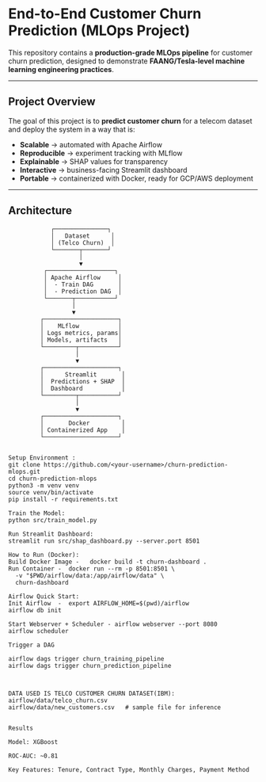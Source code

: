 # End-to-End Customer Churn Prediction (MLOps Project)

This repository contains a **production-grade MLOps pipeline** for customer churn prediction, designed to demonstrate **FAANG/Tesla-level machine learning engineering practices**.

---

## Project Overview

The goal of this project is to **predict customer churn** for a telecom dataset and deploy the system in a way that is:

- **Scalable** → automated with Apache Airflow  
- **Reproducible** → experiment tracking with MLflow  
- **Explainable** → SHAP values for transparency  
- **Interactive** → business-facing Streamlit dashboard  
- **Portable** → containerized with Docker, ready for GCP/AWS deployment  

---

##  Architecture

```text
            ┌───────────────┐
            │   Dataset      │
            │ (Telco Churn)  │
            └───────┬───────┘
                    │
                    ▼
          ┌───────────────────┐
          │ Apache Airflow     │
          │  - Train DAG       │
          │  - Prediction DAG  │
          └───────┬───────────┘
                  │
                  ▼
         ┌─────────────────────┐
         │    MLflow           │
         │ Logs metrics, params│
         │ Models, artifacts   │
         └─────────┬───────────┘
                   │
                   ▼
         ┌─────────────────────┐
         │      Streamlit       │
         │  Predictions + SHAP  │
         │  Dashboard           │
         └─────────┬───────────┘
                   │
                   ▼
         ┌─────────────────────┐
         │       Docker         │
         │ Containerized App    │
         └─────────────────────┘


Setup Environment :
git clone https://github.com/<your-username>/churn-prediction-mlops.git
cd churn-prediction-mlops
python3 -m venv venv
source venv/bin/activate
pip install -r requirements.txt

Train the Model:
python src/train_model.py

Run Streamlit Dashboard:
streamlit run src/shap_dashboard.py --server.port 8501

How to Run (Docker):
Build Docker Image -   docker build -t churn-dashboard .
Run Container -  docker run --rm -p 8501:8501 \
  -v "$PWD/airflow/data:/app/airflow/data" \
  churn-dashboard

Airflow Quick Start:
Init Airflow  -  export AIRFLOW_HOME=$(pwd)/airflow
airflow db init

Start Webserver + Scheduler - airflow webserver --port 8080
airflow scheduler

Trigger a DAG

airflow dags trigger churn_training_pipeline
airflow dags trigger churn_prediction_pipeline



DATA USED IS TELCO CUSTOMER CHURN DATASET(IBM):
airflow/data/telco_churn.csv
airflow/data/new_customers.csv   # sample file for inference


Results

Model: XGBoost

ROC-AUC: ~0.81

Key Features: Tenure, Contract Type, Monthly Charges, Payment Method


